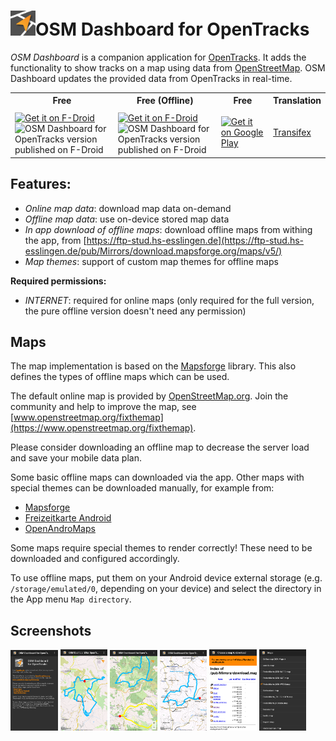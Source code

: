 # <img src="assets/LOGO2.svg" alt="OpenTracks logo" height="40"></img>OSM Dashboard for OpenTracks

_OSM Dashboard_ is a companion application for [OpenTracks](https://github.com/OpenTracksApp/OpenTracks).
It adds the functionality to show tracks on a map using data from [OpenStreetMap](https://www.openstreetmap.org).
OSM Dashboard updates the provided data from OpenTracks in real-time.

<table>
    <tr>
        <th>Free</th>
        <th>Free (Offline)</th>
        <th>Free</th>
        <th>Translation</th>
    </tr>
    <tr>
        <td>
            <a href="https://f-droid.org/en/packages/de.storchp.opentracks.osmplugin/">
                <img alt="Get it on F-Droid" src="https://fdroid.gitlab.io/artwork/badge/get-it-on.png" height="60" align="middle">
            </a>
            <br />
            <img alt="OSM Dashboard for OpenTracks version published on F-Droid" src="https://img.shields.io/f-droid/v/de.storchp.opentracks.osmplugin.svg" align="middle" >            
        </td>
        <td>
            <a href="https://f-droid.org/en/packages/de.storchp.opentracks.osmplugin.offline/">
                <img alt="Get it on F-Droid" src="https://fdroid.gitlab.io/artwork/badge/get-it-on.png" height="60" align="middle">
            </a>
            <br />
            <img alt="OSM Dashboard for OpenTracks version published on F-Droid" src="https://img.shields.io/f-droid/v/de.storchp.opentracks.osmplugin.offline.svg" align="middle" >            
        </td>
        <td>
            <a href="https://play.google.com/store/apps/details?id=de.storchp.opentracks.osmplugin">
                <img alt="Get it on Google Play" src="https://play.google.com/intl/en_us/badges/static/images/badges/en_badge_web_generic.png" height="60" align="middle">
            </a>
        </td>
        <td>
            <a href="https://www.transifex.com/opentracks/opentracks-osm-dashboard">
                Transifex
            </a>
        </td>
    </tr>
</table>


## Features:
* _Online map data_: download map data on-demand
* _Offline map data_: use on-device stored map data
* _In app download of offline maps_: download offline maps from withing the app, from [https://ftp-stud.hs-esslingen.de](https://ftp-stud.hs-esslingen.de/pub/Mirrors/download.mapsforge.org/maps/v5/)
* _Map themes_: support of custom map themes for offline maps
    
__Required permissions:__
* _INTERNET_: required for online maps (only required for the full version, the pure offline version doesn't need any permission)

## Maps

The map implementation is based on the [Mapsforge](https://github.com/mapsforge/mapsforge) library. This also defines the types of offline maps which can be used.

The default online map is provided by [OpenStreetMap.org](https://openstreetmap.org).
Join the community and help to improve the map, see [www.openstreetmap.org/fixthemap](https://www.openstreetmap.org/fixthemap).

Please consider downloading an offline map to decrease the server load and save your mobile data plan.

Some basic offline maps can downloaded via the app. Other maps with special themes can be downloaded manually, for example from:

- [Mapsforge](http://download.mapsforge.org/)
- [Freizeitkarte Android](https://www.freizeitkarte-osm.de/android/en/)
- [OpenAndroMaps](https://www.openandromaps.org/en)

Some maps require special themes to render correctly! These need to be downloaded and configured accordingly.

To use offline maps, put them on your Android device external storage (e.g. `/storage/emulated/0`, depending on your device) and select the directory in the App menu `Map directory`.

## Screenshots
<div>
    <img width="15%" src="fastlane/metadata/android/en-US/images/phoneScreenshots/1-info-view.png">
    <img width="15%" src="fastlane/metadata/android/en-US/images/phoneScreenshots/2-single-track-map-view.png">
    <img width="15%" src="fastlane/metadata/android/en-US/images/phoneScreenshots/3-multi-track-map-view.png">
    <img width="15%" src="fastlane/metadata/android/en-US/images/phoneScreenshots/4-simple-theme-map-view.png">
    <img width="15%" src="fastlane/metadata/android/en-US/images/phoneScreenshots/5-map-download-view.png">
    <img width="15%" src="fastlane/metadata/android/en-US/images/phoneScreenshots/6-map-selection-view.png">
</div>
